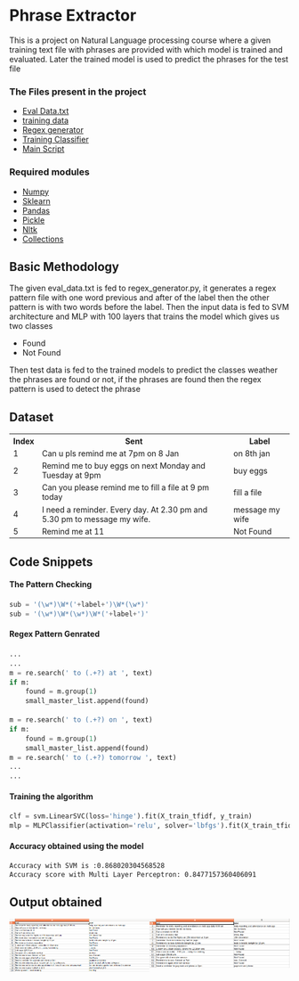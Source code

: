 # Phrase Extractor
This is a project on Natural Language processing course where a given training text file with phrases are provided with which model is trained and evaluated. Later the trained model is used to predict the phrases for the test file

### The Files present in the project

<ul>
    <a href="https://github.com/varunreddy24/phrase_extractor/blob/master/eval_data.txt" target="_blank"><li>Eval Data.txt</li></a>
    <a href="https://github.com/varunreddy24/phrase_extractor/blob/master/training_data.tsv"><li>training data</li></a>
    <a href="https://github.com/varunreddy24/phrase_extractor/blob/master/regex_generator.py"><li>Regex generator</li></a>
    <a href="https://github.com/varunreddy24/phrase_extractor/blob/master/training_classifier.py"><li>Training Classifier</li></a>
    <a href="https://github.com/varunreddy24/phrase_extractor/blob/master/script.ipynb"><li>Main Script</li></a>
</ul>

### Required modules
* [Numpy](https://docs.scipy.org/doc/)
* [Sklearn](https://scikit-learn.org/stable/tutorial/basic/tutorial.html)
* [Pandas](http://pandas.pydata.org/pandas-docs/stable/)
* [Pickle](https://docs.python.org/3/library/pickle.html)
* [Nltk](https://www.nltk.org/)
* [Collections](https://docs.python.org/2/library/collections.html)

## Basic Methodology
The given eval_data.txt is fed to regex_generator.py, it generates a regex pattern file with one word previous and after of the label 
then the other pattern is with two words before the label.
Then the input data is fed to SVM architecture and MLP with 100 layers that trains the model which gives us two classes
<ul>
<li>Found</li>
<li>Not Found</li>
</ul>
Then test data is fed to the trained models to predict the classes weather the phrases are found or not,
if the phrases are found then the regex pattern is used to detect the phrase 

## Dataset

<table style="width:100%">
    <tr>
        <th>Index</th>
        <th>Sent</th>
        <th>Label</th>
    </tr>
    <tr>
        <td>1</td>
        <td>Can u pls remind me at 7pm on 8 Jan</td>
        <td>on 8th jan</td>
    </tr>
    <tr>
        <td>2</td>
        <td>Remind me to buy eggs on next Monday and Tuesday at 9pm</td>
        <td>buy eggs</td>
    </tr>
    <tr>
        <td>3</td>
        <td>Can you please remind me to fill a file at 9 pm today</td>
        <td> fill a file</td>
    </tr>
    <tr>
        <td>4</td>
        <td>I need a reminder. Every day. At 2.30 pm and 5.30 pm to message my wife.</td>
        <td>message my wife</td>
    </tr>
    <tr>
        <td>5</td>
        <td>Remind me at 11</td>
        <td>Not Found</td>
    </tr>
</table>


## Code Snippets

#### The Pattern Checking
```python
sub = '(\w*)\W*('+label+')\W*(\w*)'
sub = '(\w*)\W*(\w*)\W*('+label+')'
```
#### Regex Pattern Genrated
```python
...
...
m = re.search(' to (.+?) at ', text)
if m:
    found = m.group(1)
    small_master_list.append(found)
    
m = re.search(' to (.+?) on ', text)
if m:
    found = m.group(1)
    small_master_list.append(found)
m = re.search(' to (.+?) tomorrow ', text)
...
...
```

#### Training the algorithm
```python
clf = svm.LinearSVC(loss='hinge').fit(X_train_tfidf, y_train)
mlp = MLPClassifier(activation='relu', solver='lbfgs').fit(X_train_tfidf, y_train)
```
#### Accuracy obtained using the model
```
Accuracy with SVM is :0.868020304568528
Accuracy score with Multi Layer Perceptron: 0.8477157360406091
```

## Output obtained
<div>
    <img src="svm.png" style="width:50%;float:left">
    <img src="mlp.png" style="width:50%;float:right">
</div>
